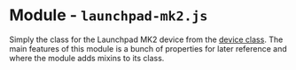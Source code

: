 # Module - `launchpad-mk2.js`
Simply the class for the Launchpad MK2 device from the [device class](device.js). The main features of this module is a bunch of properties for later reference and where the module adds mixins to its class.
